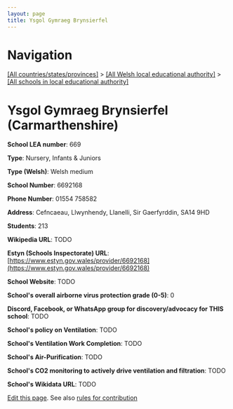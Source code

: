 ```yaml
---
layout: page
title: Ysgol Gymraeg Brynsierfel
---
```

# Navigation

[[All countries/states/provinces]](../../..) > [[All Welsh local educational authority]](../..) > [[All schools in local educational authority]](..)

# Ysgol Gymraeg Brynsierfel (Carmarthenshire)

**School LEA number**: 669

**Type**: Nursery, Infants & Juniors

**Type (Welsh)**: Welsh medium

**School Number**: 6692168

**Phone Number**: 01554 758582

**Address**: Cefncaeau, Llwynhendy, Llanelli, Sir Gaerfyrddin, SA14 9HD

**Students**: 213

**Wikipedia URL**: TODO

**Estyn (Schools Inspectorate) URL**: [https://www.estyn.gov.wales/provider/6692168](https://www.estyn.gov.wales/provider/6692168)

**School Website**: TODO

**School's overall airborne virus protection grade (0-5)**: 0

**Discord, Facebook, or WhatsApp group for discovery/advocacy for THIS school**: TODO

**School's policy on Ventilation**: TODO

**School's Ventilation Work Completion**: TODO

**School's Air-Purification**: TODO

**School's CO2 monitoring to actively drive ventilation and filtration**: TODO

**School's Wikidata URL**: TODO




[Edit this page](https://github.com/VentilationProject/Wales/edit/prif/./Carmarthenshire/Ysgol_Gymraeg_Brynsierfel.md). See also [rules for contribution](../../../contribution-rules/)